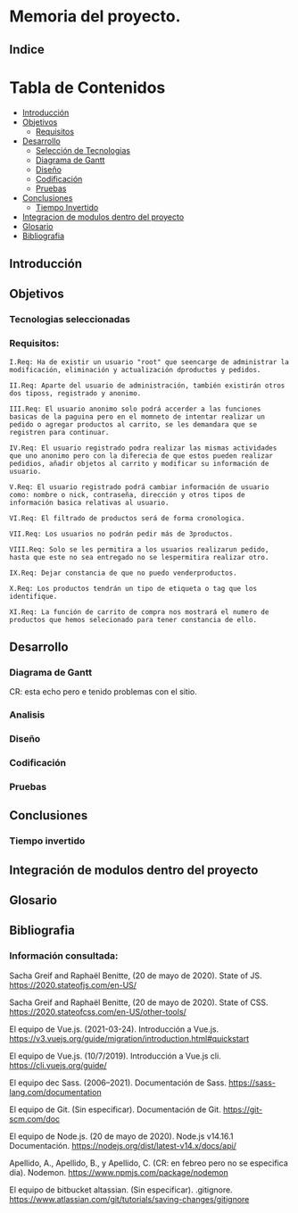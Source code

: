 # Memoria del proyecto.

## Indice   
 
# Tabla de Contenidos

- [Introducción](#introducción)
- [Objetivos](#objetivos)
  - [Requisitos](#requisitos)
- [Desarrollo](#desarrollo)
  - [Selección de Tecnologias](#selección_de_tecnologias)
  - [Diagrama de Gantt](#diagrama_de_gantt)
  - [Diseño](#diseño)
  - [Codificación](#codificación)
  - [Pruebas](#pruebas)
- [Conclusiones](#conclusiones)
  - [Tiempo Invertido](#tiempo_invertido)
- [Integracion de modulos dentro del proyecto](#integracion-de-modulos-dentro-delproyecto)
- [Glosario](#glosario)
- [Bibliografia](#bibliografia)

## Introducción


## Objetivos

### Tecnologias seleccionadas
 
### Requisitos:
```
I.Req: Ha de existir un usuario "root" que seencarge de administrar la modificación, eliminación y actualización dproductos y pedidos.

II.Req: Aparte del usuario de administración, también existirán otros dos tiposs, registrado y anonimo.

III.Req: El usuario anonimo solo podrá accerder a las funciones basicas de la paguina pero en el momneto de intentar realizar un pedido o agregar productos al carrito, se les demandara que se registren para continuar.

IV.Req: El usuario registrado podra realizar las mismas actividades que uno anonimo pero con la diferecia de que estos pueden realizar pedidios, añadir objetos al carrito y modificar su información de usuario.

V.Req: El usuario registrado podrá cambiar información de usuario como: nombre o nick, contraseña, dirección y otros tipos de información basica relativas al usuario.

VI.Req: El filtrado de productos será de forma cronologica.

VII.Req: Los usuarios no podrán pedir más de 3productos.

VIII.Req: Solo se les permitira a los usuarios realizarun pedido, hasta que este no sea entregado no se lespermitira realizar otro.

IX.Req: Dejar constancia de que no puedo venderproductos.

X.Req: Los productos tendrán un tipo de etiqueta o tag que los identifique.

XI.Req: La función de carrito de compra nos mostrará el numero de productos que hemos selecionado para tener constancia de ello.
```
## Desarrollo

### Diagrama de Gantt

CR: esta echo pero e tenido problemas con el sitio.

### Analisis

### Diseño

### Codificación

### Pruebas

## Conclusiones

### Tiempo invertido


## Integración de modulos dentro del proyecto

## Glosario

## Bibliografia


### Información consultada:

Sacha Greif and Raphaël Benitte, (20 de mayo de 2020). State of JS. https://2020.stateofjs.com/en-US/

Sacha Greif and Raphaël Benitte, (20 de mayo de 2020). State of CSS. https://2020.stateofcss.com/en-US/other-tools/

El equipo de Vue.js. (2021-03-24). Introducción a Vue.js. https://v3.vuejs.org/guide/migration/introduction.html#quickstart

El equipo de Vue.js. (10/7/2019). Introducción a Vue.js cli. https://cli.vuejs.org/guide/

El equipo dec Sass. (2006–2021). Documentación de Sass. https://sass-lang.com/documentation

El equipo de Git. (Sin especificar). Documentación de Git. https://git-scm.com/doc

El equipo de Node.js. (20 de mayo de 2020). Node.js v14.16.1 Documentación. https://nodejs.org/dist/latest-v14.x/docs/api/

Apellido, A., Apellido, B., y Apellido, C. (CR: en febreo pero no se especifica dia). Nodemon. https://www.npmjs.com/package/nodemon

El equipo de bitbucket altassian. (Sin especificar). .gitignore. https://www.atlassian.com/git/tutorials/saving-changes/gitignore
